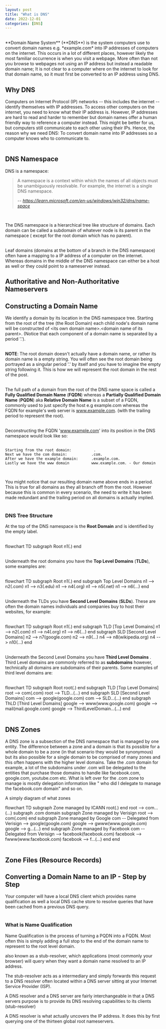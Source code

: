 ```yaml
---
layout: post
title: "What is DNS"
date: 2022-12-01
categories: [DNS]
---
```


<br> 
**Domain Name System** (**DNS**) is the system computers use to convert domain 
names e.g. *example.com* into IP addresses of computers on the internet. This
occurs in a lot of different places, however likely the most familiar occurrence 
is when you visit a webpage. More often than not you browse to webpages not 
using an IP address but instead a readable domain name; It is not clear to a 
computer where on the internet to look for that domain name, so it must first be 
converted to an IP address using DNS.  
<br> 

## Why DNS
Computers on Internet Protocol (IP) networks -- this includes the internet --  
identify themselves with IP addresses. To access other computers on the 
internet, you need to know what their IP address is. However, IP addresses are 
hard to read and harder to remember but domain names offer a human friendly way 
to reference a computer instead. This might be better for us, but computers 
still communicate to each other using their IPs. Hence, the reason why we need 
DNS: To convert domain name into IP addresses so a computer knows who to 
communicate to.   
<br> 

## DNS Namespace 
DNS is a namespace:   
> A namespace is a context within which the names of all objects must be 
unambiguously resolvable. For example, the internet is a single DNS namespace.   
>  
> -- <cite>https://learn.microsoft.com/en-us/windows/win32/dns/name-space</cite>     
<br>   

The DNS namespace is a hierarchical tree like structure of domains. Each domain
can be called a subdomain of whatever node is its parent in the namespace (
except for the root domain which has no parent).     
<br>   

Leaf domains (domains at the bottom of a branch in the DNS namespace) often have 
a mapping to a IP address of a computer on the internet. Whereas domains in the 
middle of the DNS namespace can either be a host as well or they could point to 
a nameserver instead. 
<br>   

## Authoritative and Non-Authoritative Nameservers

## Constructing a Domain Name
We identify a domain by its location in the DNS namespace tree. Starting from 
the root of the tree (the Root Domain) each child node's domain name will be 
constructed of \<its own domain name\>.\<domain name of its parent\>. (Notice 
that each component of a domain name is separated by a period '.').   
<br>   
  
**NOTE**: The root domain doesn't actually have a domain name, or rather its 
domain name is a empty string. You will often see the root domain being 
portrayed as a singular period '.' by itself and you have to imagine the 
empty string following it. This is how we will represent the root domain in the 
rest of the post.    
<br>

The full path of a domain from the root of the DNS name space is called a 
**Fully Qualified Domain Name** (**FQDN**) whereas a **Partially Qualified 
Domain Name** (**PQDN**) aka **Relative Domain Name** is a subset of a 
FQDN, commonly used to just specify the host e.g example.com whereas the FQDN 
for example's web server is www.example.com. (with the trailing period to 
represent the root).  
<br>

Deconstructing the FQDN 'www.example.com' into its position in the DNS namespace
would look like so:      
<br> 

```
Starting from the root domain:          .   
Next we have the com domain:           .com.
After we have the example domain:      .example.com. 
Lastly we have the www domain          www.example.com. - Our domain
```    
<br> 

You might notice that our resulting domain name above ends in a period. This is 
true for all domains as they all branch off from the root. However because this 
is common in every scenario, the need to write it has been made redundant and 
the trailing period on all domains is actually implied.  
<br> 

### DNS Tree Structure 
At the top of the DNS namespace is the **Root Domain** and is identified by the 
empty label.  
<br> 
<div class="mermaid">
flowchart TD
    subgraph Root
    n1(.)
    end
</div>
<br> 

Underneath the root domains you have the **Top Level Domains** (**TLDs**), 
some examples are:    
<br> 

<div class="mermaid"> 
flowchart TD
    subgraph Root
        n1(.)
    end
    subgraph Top Level Domains
        n1 --> n2(.com)
        n1 --> n3(.edu)
        n1 --> n4(.org)
        n1 --> n5(.net)
        n1 --> n6(...)
    end
</div>   
<br> 

Underneath the TLDs you have **Second Level Domains** (**SLDs**). These are
often the domain names individuals and companies buy to host their websites, for
example:    
<br> 

<div class="mermaid">
flowchart TD
    subgraph Root
        n1(.)
    end
    subgraph TLD [Top Level Domains]
        n1 --> n2(.com)
        n1 --> n4(.org)
        n1 --> n6(...)
    end
    subgraph SLD [Second Level Domains]
        n2 --> n7(google.com)
        n2 --> n9(...)
        n4 --> n8(wikipedia.org)
        n4 --> n10(...)
    end 
</div>     
<br> 

Underneath the Second Level Domains you have **Third Level Domains** . Third 
Level domains are commonly referred to as **subdomains** however, technically 
all domains are subdomains of their parents. Some examples of third level 
domains are:    
<br> 

<div class="mermaid">
flowchart TD
    subgraph Root
        root(.)
    end
    subgraph TLD [Top Level Domains]
        root --> com(.com)
        root --> TLD...(...)
    end
    subgraph SLD [Second Level Domains]
        com --> google(google.com)
        com --> SLD...(...)
    end 
    subgraph ThLD [Third Level Domains]
        google --> www(www.google.com)
        google --> mail(mail.google.com)
        google --> ThirdLevelDomain...(...)
    end 
</div>     
<br> 

## DNS Zones
A DNS zone is a subsection of the DNS namespace that is managed by one entity. 
The difference between a zone and a domain is that its possible for a whole 
domain to be a zone (in that scenario they would be synonymous) but its also 
possible for a single domain to be comprised of many zones and this often 
happens with the higher level domains. Take the .com domain for example, a lot 
of the subdomains under .com will be delegated to the entities that purchase 
those domains to handle like facebook.com, google.com, youtube.com etc. What is 
left over for the .com zone to manage is mostly delegation information like "
who did I delegate to manage the facebook.com domain" and so on. 
<br> 

A simply diagram of what zones 

<div class="mermaid">
flowchart TD
    subgraph Zone managed by ICANN
        root(.)
    end
    root --> com...(...)
    subgraph .com domain
        subgraph Zone managed by Verisign
            root --> com(.com)
        end
        subgraph Zone managed by Google
            com -- Delegated from Verisign --> google(google.com)
            google --> gwww(www.google.com)
            google --> g...(...)
        end 
        subgraph Zone managed by Facebook 
            com -- Delegated from Verisign --> facebook(facebook.com)
            facebook --> fwww(www.facebook.com)
            facebook --> f...(...)
        end 
    end
</div>     
<br> 

## Zone Files (Resource Records)




## Converting a Domain Name to an IP - Step by Step 
Your computer will have a local DNS client which provides name qualification as
well a local DNS cache store to resolve queries that have been cached from a 
previous DNS query.  
<br> 

### What is Name Qualification
Name Qualification is the process of turning a PQDN into a FQDN. Most often this 
is simply adding a full stop to the end of the domain name to represent to the 
root level domain. 

also known as a stub-resolver, which 
applications (most commonly your browser) will query when they want a domain 
name resolved to an IP address. 

The stub-resolver acts as a intermediary and simply forwards this request to a 
DNS resolver often located within a DNS server sitting at your Internet Service 
Provider (ISP). 

A DNS resolver and a DNS server are fairly interchangeable in that a DNS servers 
purpose is to provide its DNS resolving capabilities to its clients 
(stub-resolver)

A DNS resolver is what actually uncovers the IP address. It does this by first 
querying one of the thirteen global root nameservers.  





